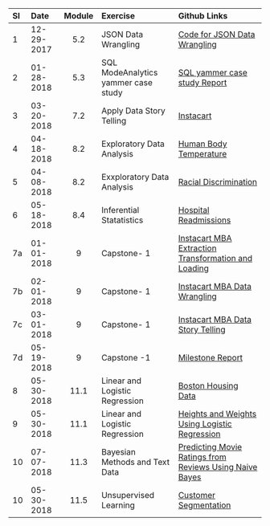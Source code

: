 
|Sl| Date|Module |Exercise|Github Links| 
|:---|:---|:---:|:---|:---|
| 1|12-29-2017|5.2|JSON Data Wrangling| [Code for JSON Data Wrangling](https://github.com/krajeshj/SpringBoardSubmissions/blob/master/data_wrangling_json/krj_submission_json_exercise.ipynb)|
| 2|01-28-2018|5.3|SQL  ModeAnalytics yammer case study | [SQL yammer case study Report ](https://github.com/krajeshj/SpringBoardSubmissions/blob/master/sql_yammer_case_study/springboardyammerengagement-c640020a55fe-2018-01-28-17-36-01.pdf) |
| 3|03-20-2018|7.2|Apply Data Story Telling | [Instacart](https://github.com/krajeshj/InstacartMBA/blob/master/code/py/InstacartMBA_DataStoryTelling.ipynb) | 
| 4|04-18-2018|8.2|Exploratory Data Analysis | [Human Body Temperature](https://github.com/krajeshj/HumanBodyTemperature/blob/master/code/sliderule_dsi_inferential_statistics_exercise_1.ipynb)|
| 5|04-08-2018|8.2 | Exxploratory Data Analysis|[Racial Discrimination ](https://github.com/krajeshj/EDA_racial_discrimination)|
| 6|05-18-2018|8.4| Inferential Statatistics| [Hospital Readmissions](https://github.com/krajeshj/hospital_readmit)| |)|
| 7a|01-01-2018|9 | Capstone- 1 |[Instacart MBA Extraction Transformation and Loading](https://github.com/krajeshj/InstacartMBA/blob/master/code/py/InstacartMBA_ETL.ipynb)|
| 7b|02-01-2018|9 | Capstone- 1 |[Instacart MBA Data Wrangling](https://github.com/krajeshj/InstacartMBA/blob/master/code/py/InstacartMBA_DataWrangling.ipynb)|
| 7c|03-01-2018|9 | Capstone- 1 |[Instacart MBA Data Story Telling ](https://github.com/krajeshj/InstacartMBA/blob/master/code/py/InstacartMBA_DataStoryTelling.ipynb)|
| 7d|05-19-2018|9| Capstone -1 | [Milestone Report](https://github.com/krajeshj/InstacartMBA/blob/master/docs/Instacart_milestone-1_pdf.pdf)|
| 8|05-30-2018|11.1| Linear and Logistic Regression  | [Boston Housing Data](https://github.com/krajeshj/SupervisedLinear_regression/blob/master/Mini_Project_Linear_Regression.ipynb)  |
| 9|05-30-2018|11.1| Linear and Logistic Regression  | [Heights and Weights Using Logistic Regression](https://github.com/krajeshj/SupervisedLogistic_Regression)|
|10|07-07-2018|11.3| Bayesian Methods and Text Data | [Predicting Movie Ratings from Reviews Using Naive Bayes](https://github.com/krajeshj/naive_bayes/blob/master/naive_bayes/code/Mini_Project_Naive_Bayes.ipynb)  ||
|10|05-30-2018|11.5| Unsupervised Learning | [Customer Segmentation](https://github.com/krajeshj/UnsupervisedClustering) | 
